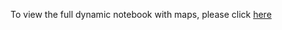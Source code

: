 To view the full dynamic notebook with maps, please
click [here](https://nbviewer.jupyter.org/github/Kristen-Li/datascience/blob/master/Neighborhood%20Clustering/Brooklyn_Libraries_Clustering.ipynb)